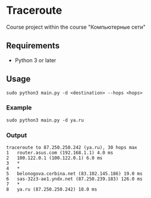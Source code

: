# Traceroute

Course project within the course "Компьютерные сети"

## Requirements

- Python 3 or later

## Usage
```
sudo python3 main.py -d <destination> --hops <hops>
```

### Example

```
sudo python3 main.py -d ya.ru
```

### Output

```
traceroute to 87.250.250.242 (ya.ru), 30 hops max
1   router.asus.com (192.168.1.1) 4.0 ms 
2   100.122.0.1 (100.122.0.1) 6.0 ms 
3   * 
4   * 
5   belonogova.corbina.net (83.102.145.186) 19.0 ms 
6   sas-32z3-ae1.yndx.net (87.250.239.183) 126.0 ms 
7   * 
8   ya.ru (87.250.250.242) 18.0 ms 
